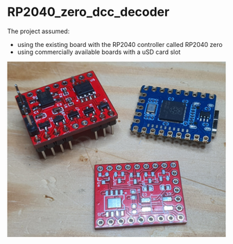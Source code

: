 # RP2040_zero_dcc_decoder

The project assumed:
- using the existing board with the RP2040 controller called RP2040 zero
- using commercially available boards with a uSD card slot

![RP2040_and_adapter_view](20240126_182355.jpg)
